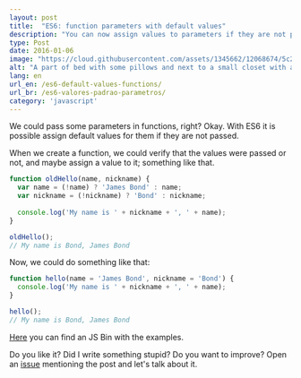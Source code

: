 ```yaml
---
layout: post
title:  "ES6: function parameters with default values"
description: "You can now assign values to parameters if they are not passed. o/"
type: Post
date: 2016-01-06
image: "https://cloud.githubusercontent.com/assets/1345662/12068674/5c23b1b6-aff9-11e5-8118-2d1b6ddbab78.jpg"
alt: "A part of bed with some pillows and next to a small closet with an alarm clock on top."
lang: en
url_en: /es6-default-values-functions/
url_br: /es6-valores-padrao-parametros/
category: 'javascript'
---
```


We could pass some parameters in functions, right? Okay. With ES6 it is possible assign default values for them if they are not passed.

When we create a function, we could verify that the values were passed or not, and maybe assign a value to it; something like that.

```js
function oldHello(name, nickname) {
  var name = (!name) ? 'James Bond' : name;
  var nickname = (!nickname) ? 'Bond' : nickname;
  
  console.log('My name is ' + nickname + ', ' + name);
}

oldHello();
// My name is Bond, James Bond
```

Now, we could do something like that:

```js
function hello(name = 'James Bond', nickname = 'Bond') {
  console.log('My name is ' + nickname + ', ' + name);
}

hello();
// My name is Bond, James Bond
```

[Here](http://jsbin.com/kofifu/edit?js,console) you can find an JS Bin with the examples.

Do you like it? Did I write something stupid? Do you want to improve? Open an [issue](https://github.com/raphaelfabeni/raphaelfabeni.github.io/issues) mentioning the post and let's talk about it.

